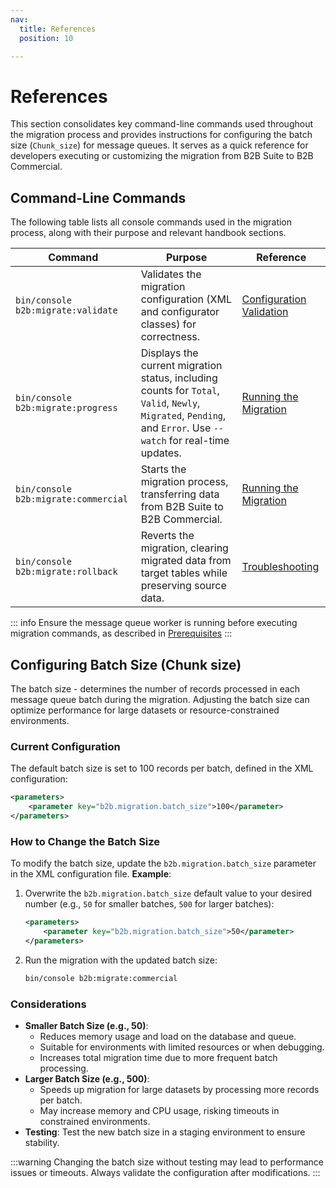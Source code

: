 ```yaml
---
nav:
  title: References
  position: 10

---
```


# References

This section consolidates key command-line commands used throughout the migration process and provides instructions for configuring the batch size (`Chunk_size`) for message queues. It serves as a quick reference for developers executing or customizing the migration from B2B Suite to B2B Commercial.

## Command-Line Commands

The following table lists all console commands used in the migration process, along with their purpose and relevant handbook sections.

| Command                              | Purpose                                                                                                                                                         | Reference                                                                         |
|--------------------------------------|-----------------------------------------------------------------------------------------------------------------------------------------------------------------|-----------------------------------------------------------------------------------|
| `bin/console b2b:migrate:validate`   | Validates the migration configuration (XML and configurator classes) for correctness.                                                                           | [Configuration Validation](../development/validation-and-run.md)                  |
| `bin/console b2b:migrate:progress`   | Displays the current migration status, including counts for `Total`, `Valid`, `Newly`, `Migrated`, `Pending`, and `Error`. Use `--watch` for real-time updates. | [Running the Migration](../execution/running-migration.md#check-migration-status) |
| `bin/console b2b:migrate:commercial` | Starts the migration process, transferring data from B2B Suite to B2B Commercial.                                                                               | [Running the Migration](../execution/running-migration.md#start-the-migration)    |
| `bin/console b2b:migrate:rollback`   | Reverts the migration, clearing migrated data from target tables while preserving source data.                                                                  | [Troubleshooting](../execution/troubleshooting.md)                                |

::: info
Ensure the message queue worker is running before executing migration commands, as described in [Prerequisites](../execution/prerequisites.md)
:::

## Configuring Batch Size (Chunk size)

The batch size - determines the number of records processed in each message queue batch during the migration. Adjusting the batch size can optimize performance for large datasets or resource-constrained environments.

### Current Configuration

The default batch size is set to 100 records per batch, defined in the XML configuration:

```xml
<parameters>
    <parameter key="b2b.migration.batch_size">100</parameter>
</parameters>
```

### How to Change the Batch Size

To modify the batch size, update the `b2b.migration.batch_size` parameter in the XML configuration file.
**Example**:

1. Overwrite the `b2b.migration.batch_size` default value to your desired number (e.g., `50` for smaller batches, `500` for larger batches):

   ```xml
   <parameters>
       <parameter key="b2b.migration.batch_size">50</parameter>
   </parameters>
   ```

2. Run the migration with the updated batch size:

   ```bash
   bin/console b2b:migrate:commercial
   ```

### Considerations

- **Smaller Batch Size (e.g., 50)**:
  - Reduces memory usage and load on the database and queue.
  - Suitable for environments with limited resources or when debugging.
  - Increases total migration time due to more frequent batch processing.
- **Larger Batch Size (e.g., 500)**:
  - Speeds up migration for large datasets by processing more records per batch.
  - May increase memory and CPU usage, risking timeouts in constrained environments.
- **Testing**: Test the new batch size in a staging environment to ensure stability.

:::warning
Changing the batch size without testing may lead to performance issues or timeouts. Always validate the configuration after modifications.
:::

